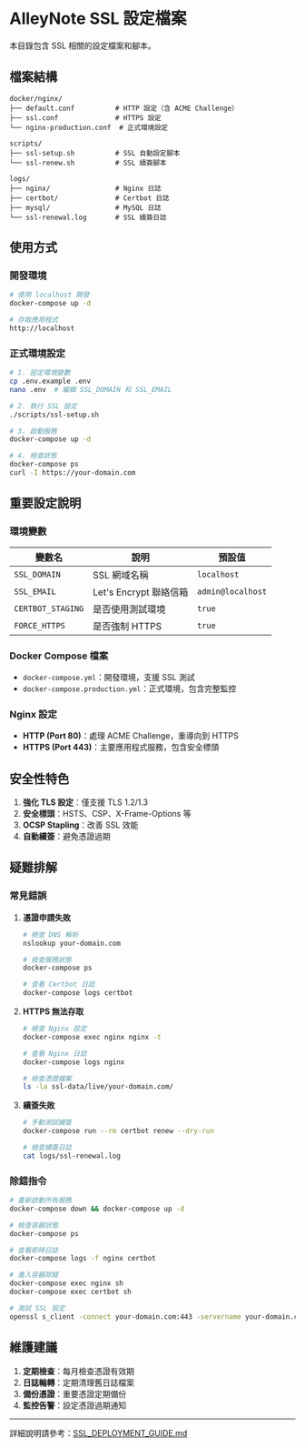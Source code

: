 # AlleyNote SSL 設定檔案

本目錄包含 SSL 相關的設定檔案和腳本。

## 檔案結構

```
docker/nginx/
├── default.conf          # HTTP 設定（含 ACME Challenge）
├── ssl.conf              # HTTPS 設定
└── nginx-production.conf  # 正式環境設定

scripts/
├── ssl-setup.sh          # SSL 自動設定腳本
└── ssl-renew.sh          # SSL 續簽腳本

logs/
├── nginx/                # Nginx 日誌
├── certbot/              # Certbot 日誌
├── mysql/                # MySQL 日誌
└── ssl-renewal.log       # SSL 續簽日誌
```

## 使用方式

### 開發環境

```bash
# 使用 localhost 開發
docker-compose up -d

# 存取應用程式
http://localhost
```

### 正式環境設定

```bash
# 1. 設定環境變數
cp .env.example .env
nano .env  # 編輯 SSL_DOMAIN 和 SSL_EMAIL

# 2. 執行 SSL 設定
./scripts/ssl-setup.sh

# 3. 啟動服務
docker-compose up -d

# 4. 檢查狀態
docker-compose ps
curl -I https://your-domain.com
```

## 重要設定說明

### 環境變數

| 變數名 | 說明 | 預設值 |
|--------|------|--------|
| `SSL_DOMAIN` | SSL 網域名稱 | `localhost` |
| `SSL_EMAIL` | Let's Encrypt 聯絡信箱 | `admin@localhost` |
| `CERTBOT_STAGING` | 是否使用測試環境 | `true` |
| `FORCE_HTTPS` | 是否強制 HTTPS | `true` |

### Docker Compose 檔案

- `docker-compose.yml`：開發環境，支援 SSL 測試
- `docker-compose.production.yml`：正式環境，包含完整監控

### Nginx 設定

- **HTTP (Port 80)**：處理 ACME Challenge，重導向到 HTTPS
- **HTTPS (Port 443)**：主要應用程式服務，包含安全標頭

## 安全性特色

1. **強化 TLS 設定**：僅支援 TLS 1.2/1.3
2. **安全標頭**：HSTS、CSP、X-Frame-Options 等
3. **OCSP Stapling**：改善 SSL 效能
4. **自動續簽**：避免憑證過期

## 疑難排解

### 常見錯誤

1. **憑證申請失敗**
   ```bash
   # 檢查 DNS 解析
   nslookup your-domain.com
   
   # 檢查服務狀態
   docker-compose ps
   
   # 查看 Certbot 日誌
   docker-compose logs certbot
   ```

2. **HTTPS 無法存取**
   ```bash
   # 檢查 Nginx 設定
   docker-compose exec nginx nginx -t
   
   # 查看 Nginx 日誌
   docker-compose logs nginx
   
   # 檢查憑證檔案
   ls -la ssl-data/live/your-domain.com/
   ```

3. **續簽失敗**
   ```bash
   # 手動測試續簽
   docker-compose run --rm certbot renew --dry-run
   
   # 檢查續簽日誌
   cat logs/ssl-renewal.log
   ```

### 除錯指令

```bash
# 重新啟動所有服務
docker-compose down && docker-compose up -d

# 檢查容器狀態
docker-compose ps

# 查看即時日誌
docker-compose logs -f nginx certbot

# 進入容器除錯
docker-compose exec nginx sh
docker-compose exec certbot sh

# 測試 SSL 設定
openssl s_client -connect your-domain.com:443 -servername your-domain.com
```

## 維護建議

1. **定期檢查**：每月檢查憑證有效期
2. **日誌輪轉**：定期清理舊日誌檔案
3. **備份憑證**：重要憑證定期備份
4. **監控告警**：設定憑證過期通知

---

詳細說明請參考：[SSL_DEPLOYMENT_GUIDE.md](../SSL_DEPLOYMENT_GUIDE.md)
